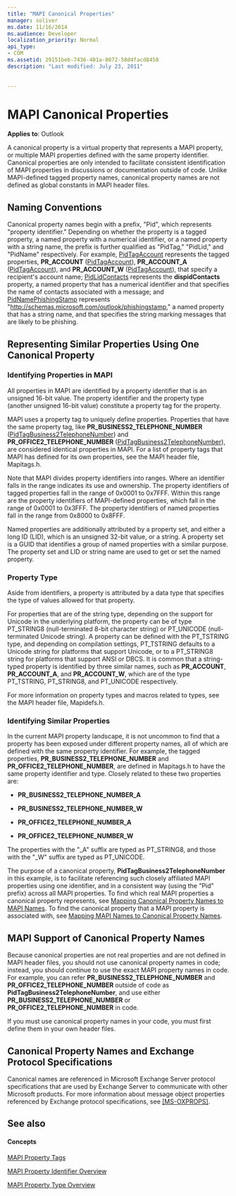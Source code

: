 ```yaml
---
title: "MAPI Canonical Properties"
manager: soliver
ms.date: 11/16/2014
ms.audience: Developer
localization_priority: Normal
api_type:
- COM
ms.assetid: 29151beb-7436-401a-8072-58d4facd8458
description: "Last modified: July 23, 2011"
 
 
---
```


# MAPI Canonical Properties

  
  
**Applies to**: Outlook 
  
A canonical property is a virtual property that represents a MAPI property, or multiple MAPI properties defined with the same property identifier. Canonical properties are only intended to facilitate consistent identification of MAPI properties in discussions or documentation outside of code. Unlike MAPI-defined tagged property names, canonical property names are not defined as global constants in MAPI header files.
  
## Naming Conventions

Canonical property names begin with a prefix, "Pid", which represents "property identifier." Depending on whether the property is a tagged property, a named property with a numerical identifier, or a named property with a string name, the prefix is further qualified as "PidTag," "PidLid," and "PidName" respectively. For example, [PidTagAccount](pidtagaccount-canonical-property.md) represents the tagged properties, **PR_ACCOUNT** ([PidTagAccount](pidtagaccount-canonical-property.md)), **PR_ACCOUNT_A** ([PidTagAccount](pidtagaccount-canonical-property.md)), and **PR_ACCOUNT_W** ([PidTagAccount](pidtagaccount-canonical-property.md)), that specify a recipient's account name; [PidLidContacts](pidlidcontacts-canonical-property.md) represents the **dispidContacts** property, a named property that has a numerical identifier and that specifies the name of contacts associated with a message; and [PidNamePhishingStamp](pidnamephishingstamp-canonical-property.md) represents "http://schemas.microsoft.com/outlook/phishingstamp," a named property that has a string name, and that specifies the string marking messages that are likely to be phishing. 
  
## Representing Similar Properties Using One Canonical Property

### Identifying Properties in MAPI

All properties in MAPI are identified by a property identifier that is an unsigned 16-bit value. The property identifier and the property type (another unsigned 16-bit value) constitute a property tag for the property. 
  
MAPI uses a property tag to uniquely define properties. Properties that have the same property tag, like **PR_BUSINESS2_TELEPHONE_NUMBER** ([PidTagBusiness2TelephoneNumber](pidtagbusiness2telephonenumber-canonical-property.md)) and **PR_OFFICE2_TELEPHONE_NUMBER** ([PidTagBusiness2TelephoneNumber](pidtagbusiness2telephonenumber-canonical-property.md)), are considered identical properties in MAPI. For a list of property tags that MAPI has defined for its own properties, see the MAPI header file, Mapitags.h.
  
Note that MAPI divides property identifiers into ranges. Where an identifier falls in the range indicates its use and ownership. The property identifiers of tagged properties fall in the range of 0x0001 to 0x7FFF. Within this range are the property identifiers of MAPI-defined properties, which fall in the range of 0x0001 to 0x3FFF. The property identifiers of named properties fall in the range from 0x8000 to 0x8FFF. 
  
Named properties are additionally attributed by a property set, and either a long ID (LID), which is an unsigned 32-bit value, or a string. A property set is a GUID that identifies a group of named properties with a similar purpose. The property set and LID or string name are used to get or set the named property.
  
### Property Type

Aside from identifiers, a property is attributed by a data type that specifies the type of values allowed for that property.
  
For properties that are of the string type, depending on the support for Unicode in the underlying platform, the property can be of type PT_STRING8 (null-terminated 8-bit character string) or PT_UNICODE (null-terminated Unicode string). A property can be defined with the PT_TSTRING type, and depending on compilation settings, PT_TSTRING defaults to a Unicode string for platforms that support Unicode, or to a PT_STRING8 string for platforms that support ANSI or DBCS. It is common that a string-typed property is identified by three similar names, such as **PR_ACCOUNT**, **PR_ACCOUNT_A**, and **PR_ACCOUNT_W**, which are of the type PT_TSTRING, PT_STRING8, and PT_UNICODE respectively.
  
For more information on property types and macros related to types, see the MAPI header file, Mapidefs.h.
  
### Identifying Similar Properties

In the current MAPI property landscape, it is not uncommon to find that a property has been exposed under different property names, all of which are defined with the same property identifier. For example, the tagged properties, **PR_BUSINESS2_TELEPHONE_NUMBER** and **PR_OFFICE2_TELEPHONE_NUMBER**, are defined in Mapitags.h to have the same property identifier and type. Closely related to these two properties are:
  
- **PR_BUSINESS2_TELEPHONE_NUMBER_A**
    
- **PR_BUSINESS2_TELEPHONE_NUMBER_W**
    
- **PR_OFFICE2_TELEPHONE_NUMBER_A**
    
- **PR_OFFICE2_TELEPHONE_NUMBER_W**
    
The properties with the "_A" suffix are typed as PT_STRING8, and those with the "_W" suffix are typed as PT_UNICODE.
  
The purpose of a canonical property, **PidTagBusiness2TelephoneNumber** in this example, is to facilitate referencing such closely affiliated MAPI properties using one identifier, and in a consistent way (using the "Pid" prefix) across all MAPI properties. To find which real MAPI properties a canonical property represents, see [Mapping Canonical Property Names to MAPI Names](mapping-canonical-property-names-to-mapi-names.md). To find the canonical property that a MAPI property is associated with, see [Mapping MAPI Names to Canonical Property Names](mapping-mapi-names-to-canonical-property-names.md).
  
## MAPI Support of Canonical Property Names

Because canonical properties are not real properties and are not defined in MAPI header files, you should not use canonical property names in code; instead, you should continue to use the exact MAPI property names in code. For example, you can refer **PR_BUSINESS2_TELEPHONE_NUMBER** and **PR_OFFICE2_TELEPHONE_NUMBER** outside of code as **PidTagBusiness2TelephoneNumber**, and use either **PR_BUSINESS2_TELEPHONE_NUMBER** or **PR_OFFICE2_TELEPHONE_NUMBER** in code. 
  
If you must use canonical property names in your code, you must first define them in your own header files.
  
## Canonical Property Names and Exchange Protocol Specifications

Canonical names are referenced in Microsoft Exchange Server protocol specifications that are used by Exchange Server to communicate with other Microsoft products. For more information about message object properties referenced by Exchange protocol specifications, see [[MS-OXPROPS]](http://msdn.microsoft.com/library/f6ab1613-aefe-447d-a49c-18217230b148%28Office.15%29.aspx).
  
## See also

#### Concepts

[MAPI Property Tags](mapi-property-tags.md)
  
[MAPI Property Identifier Overview](mapi-property-identifier-overview.md)
  
[MAPI Property Type Overview](mapi-property-type-overview.md)

